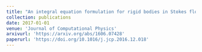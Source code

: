 ```yaml
---
title: "An integral equation formulation for rigid bodies in Stokes flow in three dimensions"
collection: publications
date: 2017-01-01
venue: 'Journal of Computational Physics'
arxivurl: 'https://arxiv.org/abs/1606.07428' 
paperurl: 'https://doi.org/10.1016/j.jcp.2016.12.018'
---
```

